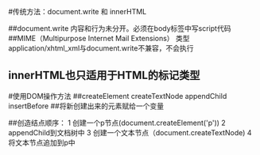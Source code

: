 #传统方法：document.write  和  innerHTML

##document.write 内容和行为未分开。必须在body标签中写script代码
##MIME（Multipurpose Internet Mail Extensions） 类型application/xhtml_xml与document.write不兼容，不会执行
## innerHTML也只适用于HTML的标记类型
#使用DOM操作方法
##createElement createTextNode appendChild insertBefore
##将新创建出来的元素赋给一个变量

##创造结点顺序：
1 创建一个p节点(document.createElement('p'))
2 appendChild到文档树中
3 创建一个文本节点（document.createTextNode)
4 将文本节点追加到p中